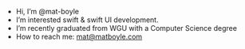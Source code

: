 - Hi, I’m @mat-boyle
- I’m interested swift & swift UI development.
- I’m recently graduated from WGU with a Computer Science degree
- How to reach me: mat@matboyle.com

<!---
mat-boyle/mat-boyle is a ✨ special ✨ repository because its `README.md` (this file) appears on your GitHub profile.
You can click the Preview link to take a look at your changes.
--->
